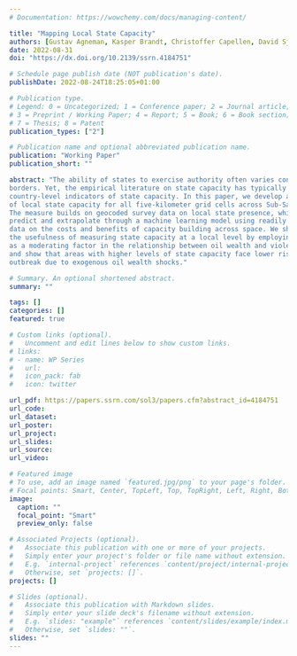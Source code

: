 ```yaml
---
# Documentation: https://wowchemy.com/docs/managing-content/

title: "Mapping Local State Capacity"
authors: [Gustav Agneman, Kasper Brandt, Christoffer Capellen, David Sjöberg]
date: 2022-08-31
doi: "https://dx.doi.org/10.2139/ssrn.4184751"

# Schedule page publish date (NOT publication's date).
publishDate: 2022-08-24T18:25:05+01:00

# Publication type.
# Legend: 0 = Uncategorized; 1 = Conference paper; 2 = Journal article;
# 3 = Preprint / Working Paper; 4 = Report; 5 = Book; 6 = Book section;
# 7 = Thesis; 8 = Patent
publication_types: ["2"]

# Publication name and optional abbreviated publication name.
publication: "Working Paper"
publication_short: ""

abstract: "The ability of states to exercise authority often varies considerably within their
borders. Yet, the empirical literature on state capacity has typically relied on
country-level indicators of state capacity. In this paper, we develop a measure
of local state capacity for all five-kilometer grid cells across Sub-Saharan Africa.
The measure builds on geocoded survey data on local state presence, which we
predict and extrapolate through a machine learning model using readily available
data on the costs and benefits of capacity building across space. We showcase
the usefulness of measuring state capacity at a local level by employing the index
as a moderating factor in the relationship between oil wealth and violent conflict
and show that areas with higher levels of state capacity face lower risks of conflict
outbreak due to exogenous oil wealth shocks."

# Summary. An optional shortened abstract.
summary: ""

tags: []
categories: []
featured: true

# Custom links (optional).
#   Uncomment and edit lines below to show custom links.
# links:
# - name: WP Series
#   url: 
#   icon_pack: fab
#   icon: twitter

url_pdf: https://papers.ssrn.com/sol3/papers.cfm?abstract_id=4184751
url_code:
url_dataset:
url_poster:
url_project:
url_slides:
url_source:
url_video:

# Featured image
# To use, add an image named `featured.jpg/png` to your page's folder. 
# Focal points: Smart, Center, TopLeft, Top, TopRight, Left, Right, BottomLeft, Bottom, BottomRight.
image:
  caption: ""
  focal_point: "Smart"
  preview_only: false

# Associated Projects (optional).
#   Associate this publication with one or more of your projects.
#   Simply enter your project's folder or file name without extension.
#   E.g. `internal-project` references `content/project/internal-project/index.md`.
#   Otherwise, set `projects: []`.
projects: []

# Slides (optional).
#   Associate this publication with Markdown slides.
#   Simply enter your slide deck's filename without extension.
#   E.g. `slides: "example"` references `content/slides/example/index.md`.
#   Otherwise, set `slides: ""`.
slides: ""
---
```

